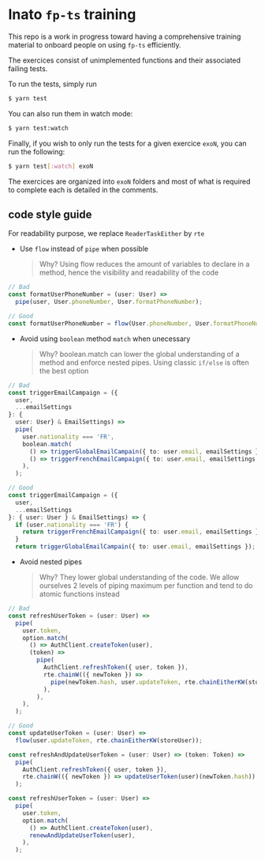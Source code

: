 # Inato `fp-ts` training

This repo is a work in progress toward having a comprehensive training material
to onboard people on using `fp-ts` efficiently.

The exercices consist of unimplemented functions and their associated failing
tests.

To run the tests, simply run

```sh
$ yarn test
```

You can also run them in watch mode:

```sh
$ yarn test:watch
```

Finally, if you wish to only run the tests for a given exercice `exoN`, you can
run the following:

```sh
$ yarn test[:watch] exoN
```

The exercices are organized into `exoN` folders and most of what is required to
complete each is detailed in the comments.

## code style guide

For readability purpose, we replace `ReaderTaskEither` by `rte`

- Use `flow` instead of `pipe` when possible
  > Why? Using flow reduces the amount of variables to declare in a method, hence the visibility and readability of the code

```typescript
// Bad
const formatUserPhoneNumber = (user: User) =>
  pipe(user, User.phoneNumber, User.formatPhoneNumber);

// Good
const formatUserPhoneNumber = flow(User.phoneNumber, User.formatPhoneNumber);
```

- Avoid using `boolean` method `match` when unecessary
  > Why? boolean.match can lower the global understanding of a method and enforce nested pipes. Using classic `if/else` is often the best option

```typescript
// Bad
const triggerEmailCampaign = ({
  user,
  ...emailSettings
}: {
  user: User} & EmailSettings) =>
  pipe(
    user.nationality === 'FR',
    boolean.match(
      () => triggerGlobalEmailCampain({ to: user.email, emailSettings }),
      () => triggerFrenchEmailCampaign({ to: user.email, emailSettings }),
    ),
  );

// Good
const triggerEmailCampaign = ({
  user,
  ...emailSettings
}: { user: User } & EmailSettings) => {
  if (user.nationality === 'FR') {
    return triggerFrenchEmailCampaign({ to: user.email, emailSettings });
  }
  return triggerGlobalEmailCampain({ to: user.email, emailSettings });
```

- Avoid nested pipes
  > Why? They lower global understanding of the code. We allow ourselves 2 levels of piping maximum per function and tend to do atomic functions instead

```typescript
// Bad
const refreshUserToken = (user: User) =>
  pipe(
    user.token,
    option.match(
      () => AuthClient.createToken(user),
      (token) =>
        pipe(
          AuthClient.refreshToken({ user, token }),
          rte.chainW(({ newToken }) =>
            pipe(newToken.hash, user.updateToken, rte.chainEitherKW(storeUser)),
          ),
        ),
    ),
  );

// Good
const updateUserToken = (user: User) =>
  flow(user.updateToken, rte.chainEitherKW(storeUser));

const refreshAndUpdateUserToken = (user: User) => (token: Token) =>
  pipe(
    AuthClient.refreshToken({ user, token }),
    rte.chainW(({ newToken }) => updateUserToken(user)(newToken.hash)),
  );

const refreshUserToken = (user: User) =>
  pipe(
    user.token,
    option.match(
      () => AuthClient.createToken(user),
      renewAndUpdateUserToken(user),
    ),
  );
```
